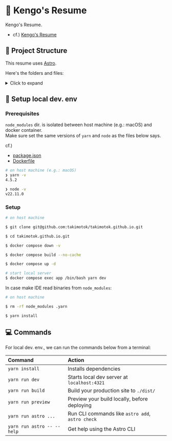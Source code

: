 # 📓 Kengo's Resume

Kengo's Resume.

- cf.) [Kengo's Resume](https://takimotok.github.io/takimotok.github.io)

## 🚀 Project Structure

This resume uses [Astro](https://astro.build/).

Here's the folders and files:

<details>
<summary>Click to expand</summary>

```txt
./
├── .astro
│   ├── collections/
│   ├── content-assets.mjs
│   ├── content-modules.mjs
│   ├── data-store.json
│   ├── settings.json
│   └── types.d.ts
├── .github
│   └── workflows/
├── .vscode
│   ├── extensions.json
│   └── launch.json
├── docker
│   └── Dockerfile
├── public
│   └── favicon.svg
├── src
│   ├── assets/
│   ├── components/
│   ├── layouts/
│   └── pages/
├── .dockerignore
├── .env
├── .env.example
├── .env.local
├── .gitignore
├── .mise.toml
├── .nojekyll
├── .prettierignore
├── .prettierrc.json
├── .yarnrc.yml
├── LICENSE
├── README.md
├── astro.config.mjs
├── biome.jsonc
├── compose.yml
├── package.json
├── tsconfig.json
└── yarn.lock
```

</details>

## 🔧 Setup local dev. env

### Prerequisites

`node_modules` dir. is isolated between host machine (e.g.: macOS) and docker container.  
Make sure set the same versions of `yarn` and `node` as the files below says.

cf.)  
- [package.json](./package.json)
- [Dockerfile](./docker/Dockerfile)

```sh
# on host machine (e.g.: macOS)
❯ yarn -v
4.5.2

❯ node -v
v22.11.0
```

### Setup

```sh
# on host machine

$ git clone git@github.com:takimotok/takimotok.github.io.git

$ cd takimotok.github.io.git

$ docker compose down -v

$ docker compose build --no-cache

$ docker compose up -d

# start local server
$ docker compose exec app /bin/bash yarn dev
```

In case make IDE read binaries from `node_modules`:

```sh
# on host machine

$ rm -rf node_modules .yarn

$ yarn install
```

## 💻 Commands

For local dev. env., we can run the commands below from a terminal:

| Command                      | Action                                             |
| :--------------------------- | :------------------------------------------------- |
| `yarn install`               | Installs dependencies                              |
| `yarn run dev`               | Starts local dev server at `localhost:4321`        |
| `yarn run build`             | Build your production site to `./dist/`            |
| `yarn run preview`           | Preview your build locally, before deploying       |
| `yarn run astro ...`         | Run CLI commands like `astro add`, `astro check`   |
| `yarn run astro -- --help`   | Get help using the Astro CLI                       |

